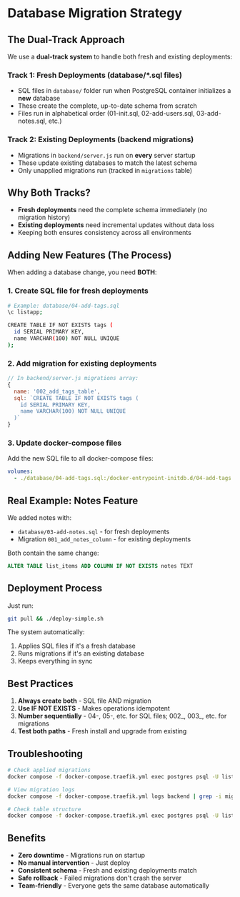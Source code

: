 # Database Migration Strategy

## The Dual-Track Approach

We use a **dual-track system** to handle both fresh and existing deployments:

### Track 1: Fresh Deployments (database/*.sql files)
- SQL files in `database/` folder run when PostgreSQL container initializes a **new** database
- These create the complete, up-to-date schema from scratch
- Files run in alphabetical order (01-init.sql, 02-add-users.sql, 03-add-notes.sql, etc.)

### Track 2: Existing Deployments (backend migrations)
- Migrations in `backend/server.js` run on **every** server startup
- These update existing databases to match the latest schema
- Only unapplied migrations run (tracked in `migrations` table)

## Why Both Tracks?

- **Fresh deployments** need the complete schema immediately (no migration history)
- **Existing deployments** need incremental updates without data loss
- Keeping both ensures consistency across all environments

## Adding New Features (The Process)

When adding a database change, you need **BOTH**:

### 1. Create SQL file for fresh deployments
```bash
# Example: database/04-add-tags.sql
\c listapp;

CREATE TABLE IF NOT EXISTS tags (
  id SERIAL PRIMARY KEY,
  name VARCHAR(100) NOT NULL UNIQUE
);
```

### 2. Add migration for existing deployments
```javascript
// In backend/server.js migrations array:
{
  name: '002_add_tags_table',
  sql: `CREATE TABLE IF NOT EXISTS tags (
    id SERIAL PRIMARY KEY,
    name VARCHAR(100) NOT NULL UNIQUE
  )`
}
```

### 3. Update docker-compose files
Add the new SQL file to all docker-compose files:
```yaml
volumes:
  - ./database/04-add-tags.sql:/docker-entrypoint-initdb.d/04-add-tags.sql
```

## Real Example: Notes Feature

We added notes with:
- `database/03-add-notes.sql` - for fresh deployments
- Migration `001_add_notes_column` - for existing deployments

Both contain the same change:
```sql
ALTER TABLE list_items ADD COLUMN IF NOT EXISTS notes TEXT
```

## Deployment Process

Just run:
```bash
git pull && ./deploy-simple.sh
```

The system automatically:
1. Applies SQL files if it's a fresh database
2. Runs migrations if it's an existing database
3. Keeps everything in sync

## Best Practices

1. **Always create both** - SQL file AND migration
2. **Use IF NOT EXISTS** - Makes operations idempotent
3. **Number sequentially** - 04-, 05-, etc. for SQL files; 002_, 003_, etc. for migrations
4. **Test both paths** - Fresh install and upgrade from existing

## Troubleshooting

```bash
# Check applied migrations
docker compose -f docker-compose.traefik.yml exec postgres psql -U listuser -d listapp -c "SELECT * FROM migrations;"

# View migration logs
docker compose -f docker-compose.traefik.yml logs backend | grep -i migration

# Check table structure
docker compose -f docker-compose.traefik.yml exec postgres psql -U listuser -d listapp -c "\d table_name"
```

## Benefits

- **Zero downtime** - Migrations run on startup
- **No manual intervention** - Just deploy
- **Consistent schema** - Fresh and existing deployments match
- **Safe rollback** - Failed migrations don't crash the server
- **Team-friendly** - Everyone gets the same database automatically